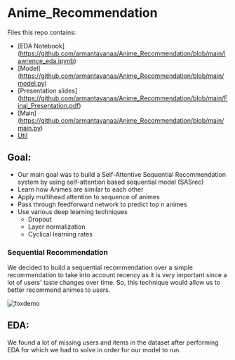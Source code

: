# Anime_Recommendation

Files this repo contains:
- [EDA Notebook] (https://github.com/armantavanaa/Anime_Recommendation/blob/main/lawrence_eda.ipynb)
- [Model] (https://github.com/armantavanaa/Anime_Recommendation/blob/main/model.py)
- [Presentation slides] (https://github.com/armantavanaa/Anime_Recommendation/blob/main/Final_Presentation.pdf)
- [Main] (https://github.com/armantavanaa/Anime_Recommendation/blob/main/main.py)
- [Util](https://github.com/armantavanaa/Anime_Recommendation/blob/main/utils.py)

## Goal:

- Our main goal was to build a Self-Attentive Sequential Recommendation system by using self-attention based sequential model (SASrec)
- Learn how Animes are similar to each other
- Apply multihead attention to sequence of animes
- Pass through feedforward network to predict top n animes 
- Use various deep learning techniques
  - Dropout
  - Layer normalization
  - Cyclical learning rates
  

### Sequential Recommendation

We decided to build a sequential recommendation over a simple recommendation to take into account recency as it is very important since a lot of users' taste changes over time. So, this technique would allow us to better recommend animes to users.


![foxdemo](https://www.semanticscholar.org/paper/Fusing-Similarity-Models-with-Markov-Chains-for-He-McAuley/fea7e2bcbe852bcb33ce70a4d57664e954f0e82a)

## EDA:

We found a lot of missing users and items in the dataset after performing EDA for which we had to solve in order for our model to run.
